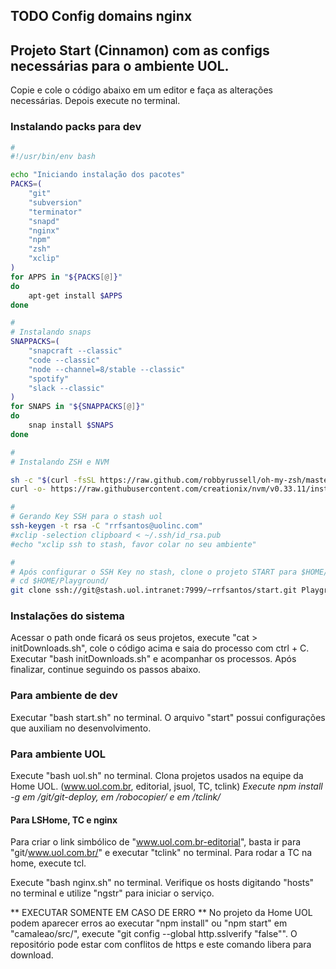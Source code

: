 ## TODO Config domains nginx
## Projeto Start (Cinnamon) com as configs necessárias para o ambiente UOL.

Copie e cole o código abaixo em um editor e faça as alterações necessárias. Depois execute no terminal.

### Instalando packs para dev
```sh
#
#!/usr/bin/env bash

echo "Iniciando instalação dos pacotes"
PACKS=( 
    "git"
    "subversion" 
    "terminator" 
    "snapd" 
    "nginx"
    "npm"
    "zsh"
    "xclip"
)
for APPS in "${PACKS[@]}"
do
    apt-get install $APPS
done

#
# Instalando snaps
SNAPPACKS=( 
    "snapcraft --classic" 
    "code --classic" 
    "node --channel=8/stable --classic" 
    "spotify" 
    "slack --classic" 
)
for SNAPS in "${SNAPPACKS[@]}"
do
    snap install $SNAPS
done

#
# Instalando ZSH e NVM

sh -c "$(curl -fsSL https://raw.github.com/robbyrussell/oh-my-zsh/master/tools/install.sh)"
curl -o- https://raw.githubusercontent.com/creationix/nvm/v0.33.11/install.sh | bash

#
# Gerando Key SSH para o stash uol
ssh-keygen -t rsa -C "rrfsantos@uolinc.com"
#xclip -selection clipboard < ~/.ssh/id_rsa.pub
#echo "xclip ssh to stash, favor colar no seu ambiente"

#
# Após configurar o SSH Key no stash, clone o projeto START para $HOME/Playground/
# cd $HOME/Playground/
git clone ssh://git@stash.uol.intranet:7999/~rrfsantos/start.git Playground

```
### Instalações do sistema ###
Acessar o path onde ficará os seus projetos, execute "cat > initDownloads.sh", cole o código acima e saia do processo com ctrl + C.
Executar "bash initDownloads.sh" e acompanhar os processos. Após finalizar, continue seguindo os passos abaixo. 

### Para ambiente de dev ###
Executar "bash start.sh" no terminal.
O arquivo "start" possui configurações que auxiliam no desenvolvimento. 

### Para ambiente UOL ###
Execute "bash uol.sh" no terminal.
Clona projetos usados na equipe da Home UOL. (www.uol.com.br, editorial, jsuol, TC, tclink)
*Execute npm install -g em /git/git-deploy, em /robocopier/ e em /tclink/*

#### Para LSHome, TC e nginx ####
Para criar o link simbólico de "www.uol.com.br-editorial", basta ir para "git/www.uol.com.br/" e executar  "tclink"  no terminal.
Para rodar a TC na home, execute tcl.

Execute "bash nginx.sh" no terminal.
Verifique os hosts digitando "hosts" no terminal e utilize "ngstr" para iniciar o serviço.  

** EXECUTAR SOMENTE EM CASO DE ERRO **
No projeto da Home UOL podem aparecer erros ao executar "npm install" ou "npm start" em "camaleao/src/", execute "git config --global http.sslverify "false"". O repositório pode estar com conflitos de https e este comando libera para download.